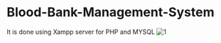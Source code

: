 # Blood-Bank-Management-System
It is done using Xampp server for PHP and MYSQL
![1](https://user-images.githubusercontent.com/56554008/66835822-d3826780-ef7d-11e9-841d-824a0a856e4b.PNG)
